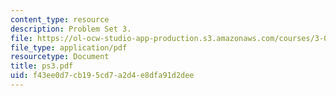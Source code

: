 ```yaml
---
content_type: resource
description: Problem Set 3.
file: https://ol-ocw-studio-app-production.s3.amazonaws.com/courses/3-063-polymer-physics-spring-2007/f43ee0d7cb195cd7a2d4e8dfa91d2dee_ps3.pdf
file_type: application/pdf
resourcetype: Document
title: ps3.pdf
uid: f43ee0d7-cb19-5cd7-a2d4-e8dfa91d2dee
---
```

